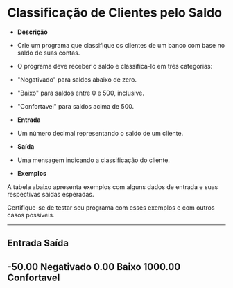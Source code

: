 # Classificação de Clientes pelo Saldo

* **Descrição**

- Crie um programa que classifique os clientes de um banco com base no saldo de suas contas. 

- O programa deve receber o saldo e classificá-lo em três categorias:

- "Negativado" para saldos abaixo de zero.
- "Baixo" para saldos entre 0 e 500, inclusive.
- "Confortavel" para saldos acima de 500.

* **Entrada**

- Um número decimal representando o saldo de um cliente.

* **Saída**

- Uma mensagem indicando a classificação do cliente.

* **Exemplos**

A tabela abaixo apresenta exemplos com alguns dados de entrada e suas respectivas saídas esperadas. 

Certifique-se de testar seu programa com esses exemplos e com outros casos possíveis.

---
Entrada	Saída
---
-50.00	Negativado
0.00	Baixo
1000.00	Confortavel
---
